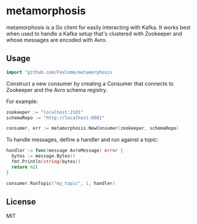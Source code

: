 # metamorphosis #

metamorphosis is a Go client for easily interacting with Kafka. It works best
when used to handle a Kafka setup that's clustered with Zookeeper and whose
messages are encoded with Avro.

## Usage ##

```go
import "github.com/FoxComm/metamorphosis
```

Construct a new consumer by creating a Consumer that connects to Zookeeper and
the Avro schema registry.

For example:

```go
zookeeper := "localhost:2181"
schemaRepo := "http://localhost:8081"

consumer, err := metamorphosis.NewConsumer(zookeeper, schemaRepo)
```

To handle messages, define a handler and run against a topic:

```go
handler := func(message AvroMessage) error {
  bytes := message.Bytes()
  fmt.Println(string(bytes))
  return nil
}

consumer.RunTopic("my_topic", 1, handler)
```

## License ##

MIT
